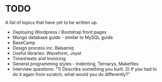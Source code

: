 TODO
====
A list of topics that have yet to be written up.

* Deploying Wordpress / Bootstrap front pages
* Mongo database guide - similar to MySQL guide
* BaseCamp
* Design process inc. Balsamiq
* Useful libraries: Waveform, Joyst
* Timesheets and Invoicing
* General programming styles - Indenting, Ternarys, Makefiles
* Interview questions: "1) Describe something you built. 2) If you had to do it again from scratch, what would you do differently?"
